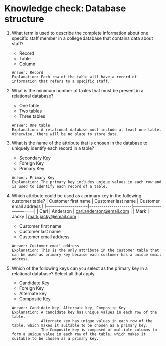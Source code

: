 # Knowledge check: Database structure

1. What term is used to describe the complete information about one specific staff member in a college database that contains data about staff?
    - Record
    - Table
    - Column
    ```
    Answer: Record
    Explanation: Each row of the table will have a record of information that refers to a specific staff.
    ```

2. What is the minimum number of tables that must be present in a relational database?
    - One table 
    - Two tables 
    - Three tables
    ```
    Answer: One table
    Explanation: A relational database must include at least one table. Otherwise, there will be no place to store data.
    ```

3. What is the name of the attribute that is chosen in the database to uniquely identify each record in a table?
    - Secondary Key
    - Foreign Key
    - Primary Key
    ```
    Answer: Primary Key
    Explanation: The primary key includes unique values in each row and is used to identify each record of a table.
    ```

4. Which attribute could be used as a primary key in the following customer table?
    | Customer first name | Customer last  name | Customer email address  |
    |---------------------|---------------------|-------------------------|
    | Carl                | Anderson            | carl.anderson@email.com |
    | Mark                | Jacky               | mark.jacky@email.com    |
    
    - Customer first name
    - Customer last name
    - Customer email address
    ```
    Answer: Customer email address
    Explanation: This is the only attribute in the customer table that can be used as primary key because each customer has a unique email address.
    ```

5. Which of the following keys can you select as the primary key in a relational database? Select all that apply.
    - Candidate Key
    - Foreign Key
    - Alternate key
    - Composite Key
    ```
    Answer: Candidate Key, Alternate key, Composite Key
    Explanation: A candidate key has unique values in each row of the table.
                 Alternate key has unique values in each row of the table, which makes it suitable to be chosen as a primary key.
                 The Composite key is composed of multiple columns to form a unique value in each row of the table, which makes it suitable to be chosen as a primary key.
    ```